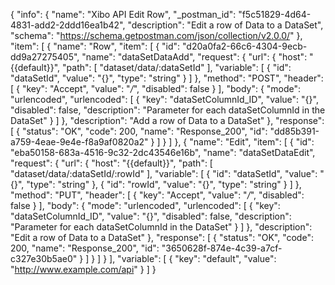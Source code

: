 {
  "info": {
    "name": "Xibo API Edit Row",
    "_postman_id": "f5c51829-4d64-4831-add2-2ddd16ea1b42",
    "description": "Edit a row of Data to a DataSet",
    "schema": "https://schema.getpostman.com/json/collection/v2.0.0/"
  },
  "item": [
    {
      "name": "Row",
      "item": [
        {
          "id": "d20a0fa2-66c6-4304-9ecb-dd9a27275405",
          "name": "dataSetDataAdd",
          "request": {
            "url": {
              "host": "{{default}}",
              "path": [
                "dataset/data/:dataSetId"
              ],
              "variable": [
                {
                  "id": "dataSetId",
                  "value": "{}",
                  "type": "string"
                }
              ]
            },
            "method": "POST",
            "header": [
              {
                "key": "Accept",
                "value": "*/*",
                "disabled": false
              }
            ],
            "body": {
              "mode": "urlencoded",
              "urlencoded": [
                {
                  "key": "dataSetColumnId_ID",
                  "value": "{}",
                  "disabled": false,
                  "description": "Parameter for each dataSetColumnId in the DataSet"
                }
              ]
            },
            "description": "Add a row of Data to a DataSet"
          },
          "response": [
            {
              "status": "OK",
              "code": 200,
              "name": "Response_200",
              "id": "dd85b391-a759-4eae-9e4e-f8a9af0820a2"
            }
          ]
        }
      ]
    },
    {
      "name": "Edit",
      "item": [
        {
          "id": "eba50158-683a-4516-9c32-2dc43546e16b",
          "name": "dataSetDataEdit",
          "request": {
            "url": {
              "host": "{{default}}",
              "path": [
                "dataset/data/:dataSetId/:rowId"
              ],
              "variable": [
                {
                  "id": "dataSetId",
                  "value": "{}",
                  "type": "string"
                },
                {
                  "id": "rowId",
                  "value": "{}",
                  "type": "string"
                }
              ]
            },
            "method": "PUT",
            "header": [
              {
                "key": "Accept",
                "value": "*/*",
                "disabled": false
              }
            ],
            "body": {
              "mode": "urlencoded",
              "urlencoded": [
                {
                  "key": "dataSetColumnId_ID",
                  "value": "{}",
                  "disabled": false,
                  "description": "Parameter for each dataSetColumnId in the DataSet"
                }
              ]
            },
            "description": "Edit a row of Data to a DataSet"
          },
          "response": [
            {
              "status": "OK",
              "code": 200,
              "name": "Response_200",
              "id": "3650628f-874e-4c39-a7cf-c327e30b5ae0"
            }
          ]
        }
      ]
    }
  ],
  "variable": [
    {
      "key": "default",
      "value": "http://www.example.com/api"
    }
  ]
}